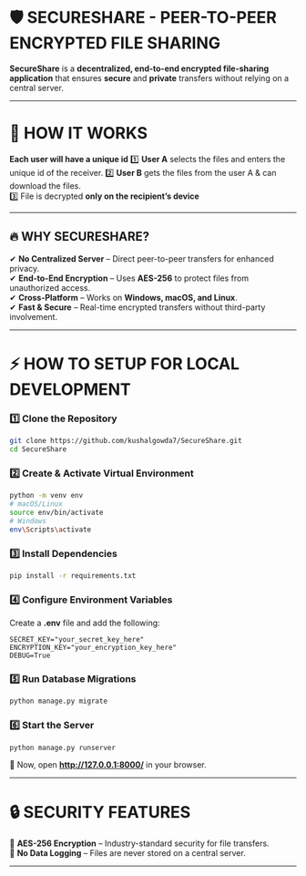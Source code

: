 # 🛡️ SECURESHARE - PEER-TO-PEER ENCRYPTED FILE SHARING

**SecureShare** is a **decentralized, end-to-end encrypted file-sharing application** that ensures **secure** and **private** transfers without relying on a central server.

---

# 🚀 HOW IT WORKS
**Each user will have a unique id**
1️⃣ **User A** selects the files and enters the unique id of the receiver.
2️⃣ **User B** gets the files from the user A & can download the files.  
3️⃣ File is decrypted **only on the recipient’s device** 

---

## 🔥 WHY SECURESHARE?
✔ **No Centralized Server** – Direct peer-to-peer transfers for enhanced privacy.  
✔ **End-to-End Encryption** – Uses **AES-256** to protect files from unauthorized access.  
✔ **Cross-Platform** – Works on **Windows, macOS, and Linux**.  
✔ **Fast & Secure** – Real-time encrypted transfers without third-party involvement.  

---

# ⚡ HOW TO SETUP FOR LOCAL DEVELOPMENT

### **1️⃣ Clone the Repository**
```bash
git clone https://github.com/kushalgowda7/SecureShare.git
cd SecureShare
```

### **2️⃣ Create & Activate Virtual Environment**
```bash
python -m venv env
# macOS/Linux
source env/bin/activate  
# Windows
env\Scripts\activate  
```

### **3️⃣ Install Dependencies**
```bash
pip install -r requirements.txt
```

### **4️⃣ Configure Environment Variables**
Create a **.env** file and add the following:
```plaintext
SECRET_KEY="your_secret_key_here"
ENCRYPTION_KEY="your_encryption_key_here"
DEBUG=True
```

### **5️⃣ Run Database Migrations**
```bash
python manage.py migrate
```

### **6️⃣ Start the Server**
```bash
python manage.py runserver
```

🔗 Now, open **http://127.0.0.1:8000/** in your browser.

---


# 🔒 SECURITY FEATURES
🔹 **AES-256 Encryption** – Industry-standard security for file transfers.  
🔹 **No Data Logging** – Files are never stored on a central server.  

---


